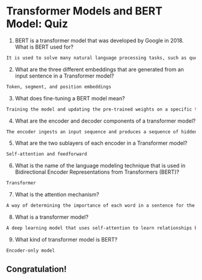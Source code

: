 # Transformer Models and BERT Model: Quiz

1. BERT is a transformer model that was developed by Google in 2018. What is BERT used for?
```bash
It is used to solve many natural language processing tasks, such as question answering, text classification, and natural language inference.
```

2. What are the three different embeddings that are generated from an input sentence in a Transformer model?
```bash
Token, segment, and position embeddings
```

3. What does fine-tuning a BERT model mean?
```bash
Training the model and updating the pre-trained weights on a specific task by using labeled data
```

4. What are the encoder and decoder components of a transformer model?
```bash
The encoder ingests an input sequence and produces a sequence of hidden states. The decoder takes in the hidden states from the encoder and produces an output sequence.
```

5. What are the two sublayers of each encoder in a Transformer model?
```bash
Self-attention and feedforward
```

6. What is the name of the language modeling technique that is used in Bidirectional Encoder Representations from Transformers (BERT)?
```bash
Transformer
```

7. What is the attention mechanism?
```bash
A way of determining the importance of each word in a sentence for the translation of another sentence
```

8. What is a transformer model?
```bash
A deep learning model that uses self-attention to learn relationships between different parts of a sequence.
```

9. What kind of transformer model is BERT?
```bash
Encoder-only model
```

## Congratulation!